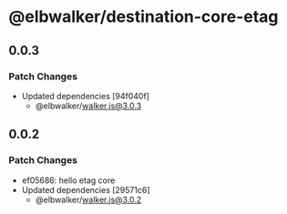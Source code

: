 # @elbwalker/destination-core-etag

## 0.0.3

### Patch Changes

- Updated dependencies [94f040f]
  - @elbwalker/walker.js@3.0.3

## 0.0.2

### Patch Changes

- ef05686: hello etag core
- Updated dependencies [29571c6]
  - @elbwalker/walker.js@3.0.2
